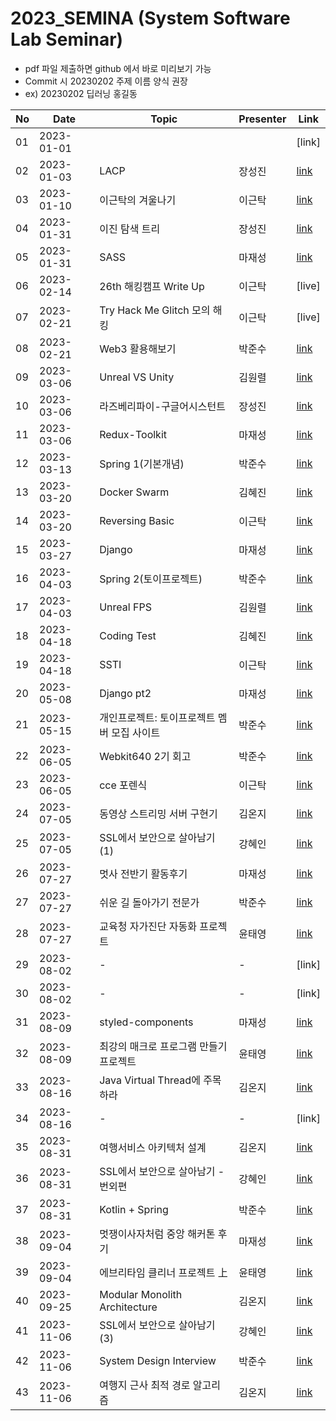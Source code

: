 # 2023_SEMINA (System Software Lab Seminar)
- pdf 파일 제출하면 github 에서 바로 미리보기 가능
- Commit 시 20230202 주제 이름 양식 권장
- ex) 20230202 딥러닝 홍길동

| No |Date|               Topic               |  Presenter  |    Link   |
|----|----------------|------------------------------------|-------------|-----------|
| 01 |2023-01-01|||[link]|
| 02 |2023-01-03|LACP|장성진|[link](https://github.com/KITSSL/2023_SEMINA/blob/main/1월/230103_세미나.pptx)|
| 03 |2023-01-10|이근탁의 겨울나기|이근탁|[link](https://github.com/KITSSL/2023_SEMINA/blob/main/1%EC%9B%94/20230110.pptx)|
| 04 |2023-01-31|이진 탐색 트리|장성진|[link](https://github.com/KITSSL/2023_SEMINA/blob/main/1월/230129_세미나.pptx)|
| 05 |2023-01-31|SASS|마재성|[link](https://github.com/KITSSL/2023_SEMINA/blob/main/1%EC%9B%94/SSL_%EC%84%B8%EB%AF%B8%EB%82%98_SASS.pptx)|
| 06 |2023-02-14|26th 해킹캠프 Write Up|이근탁|[live]|
| 07 |2023-02-21|Try Hack Me Glitch 모의 해킹|이근탁|[live]|
| 08 |2023-02-21|Web3 활용해보기|박준수|[link](https://github.com/KITSSL/2023_SEMINA/blob/main/2%EC%9B%94/20230221_Web3_Marp.pdf)|
| 09 |2023-03-06|Unreal VS Unity|김원렬|[link](https://github.com/KITSSL/2023_SEMINA/blob/main/3%EC%9B%94/2023_03_06%20UnrealVsUnity.pptx)|
| 10 |2023-03-06|라즈베리파이-구글어시스턴트|장성진|[link](https://github.com/KITSSL/2023_SEMINA/blob/main/3월/230306_세미나.pptx)|
| 11 |2023-03-06|Redux-Toolkit|마재성|[link](https://github.com/KITSSL/2023_SEMINA/blob/main/3%EC%9B%94/Redux-Toolkit.pptx)|
| 12 |2023-03-13|Spring 1(기본개념)|박준수|[link](https://github.com/KITSSL/2023_SEMINA/blob/main/3%EC%9B%94/20230313_Spring.pdf)|
| 13 |2023-03-20|Docker Swarm|김혜진|[link](https://github.com/KITSSL/2023_SEMINA/blob/main/3%EC%9B%94/230320_Docker%20Swarm.pptx)|
| 14 |2023-03-20|Reversing Basic|이근탁|[link](https://github.com/KITSSL/2023_SEMINA/blob/main/3%EC%9B%94/%EB%A6%AC%EB%B2%84%EC%8B%B11.pptx)|
| 15 |2023-03-27|Django|마재성|[link](https://github.com/KITSSL/2023_SEMINA/blob/main/3%EC%9B%94/Django.pptx)|
| 16 |2023-04-03|Spring 2(토이프로젝트)|박준수|[link](https://github.com/KITSSL/2023_SEMINA/blob/main/4%EC%9B%94/20230403_Spring_pt2.pdf)|
| 17 |2023-04-03|Unreal FPS|김원렬|[link](https://github.com/KITSSL/2023_SEMINA/blob/main/4%EC%9B%94/2023_04_03%20UnrealFPS.pptx)|
| 18 |2023-04-18|Coding Test|김혜진|[link](https://github.com/KITSSL/2023_SEMINA/blob/main/4%EC%9B%94/230417_Coding%20Test.pdf)
| 19 |2023-04-18|SSTI|이근탁|[link](https://github.com/KITSSL/2023_SEMINA/blob/main/4%EC%9B%94/SSTI.pptx)
| 20 |2023-05-08|Django pt2|마재성|[link](https://github.com/KITSSL/2023_SEMINA/blob/main/5%EC%9B%94/Django_pt2.pptx)|
| 21 |2023-05-15|개인프로젝트: 토이프로젝트 멤버 모집 사이트|박준수|[link](https://github.com/KITSSL/2023_SEMINA/blob/main/5%EC%9B%94/%E1%84%89%E1%85%A6%E1%84%86%E1%85%B5%E1%84%82%E1%85%A120230515.pdf)|
| 22 |2023-06-05|Webkit640 2기 회고|박준수|[link](https://github.com/KITSSL/2023_SEMINA/blob/main/6%EC%9B%94/202306%E1%84%92%E1%85%AC%E1%84%80%E1%85%A9.pdf)|
| 23 |2023-06-05|cce 포렌식 |이근탁|[link](https://github.com/KITSSL/2023_SEMINA/blob/main/6%EC%9B%94/apollo.pptx)|
| 24 |2023-07-05|동영상 스트리밍 서버 구현기 |김온지|[link](./7%EC%9B%94/230705_%EB%8F%99%EC%98%81%EC%83%81%20%EC%8A%A4%ED%8A%B8%EB%A6%AC%EB%B0%8D%20%EC%84%9C%EB%B2%84%20%EA%B5%AC%ED%98%84%EA%B8%B0.pdf)|
| 25 |2023-07-05|SSL에서 보안으로 살아남기(1) |강혜인|[link](https://github.com/KITSSL/2023_SEMINA/blob/main/7%EC%9B%94/SSL%EC%97%90%EC%84%9C%20%EB%B3%B4%EC%95%88%EC%9C%BC%EB%A1%9C%20%EC%82%B4%EC%95%84%EB%82%A8%EA%B8%B0(1).pptx)|
| 26 |2023-07-27| 멋사 전반기 활동후기 |마재성|[link](https://github.com/KITSSL/2023_SEMINA/blob/main/7%EC%9B%94/%ED%99%9C%EB%8F%99%ED%9B%84%EA%B8%B0.pptx)|
| 27 |2023-07-27| 쉬운 길 돌아가기 전문가 | 박준수 |[link](https://github.com/KITSSL/2023_SEMINA/blob/main/7%EC%9B%94/20230727%20%E1%84%89%E1%85%B1%E1%84%8B%E1%85%AE%E1%86%AB%20%E1%84%80%E1%85%B5%E1%86%AF%20%E1%84%83%E1%85%A9%E1%86%AF%E1%84%8B%E1%85%A1%E1%84%80%E1%85%A1%E1%84%80%E1%85%B5%20%E1%84%8C%E1%85%A5%E1%86%AB%E1%84%86%E1%85%AE%E1%86%AB%E1%84%80%E1%85%A1.pdf)|
| 28 |2023-07-27|교육청 자가진단 자동화 프로젝트|윤태영|[link](https://github.com/KITSSL/2023_SEMINA/blob/main/7%EC%9B%94/%EA%B5%90%EC%9C%A1%EC%B2%AD%20%EC%9E%90%EA%B0%80%EC%A7%84%EB%8B%A8%20%EC%9E%90%EB%8F%99%ED%99%94%20%ED%94%84%EB%A1%9C%EC%A0%9D%ED%8A%B8.pdf)
| 29 |2023-08-02| - | - |[link]|
| 30 |2023-08-02| - | - |[link]|
| 31 |2023-08-09| styled-components |마재성|[link](https://github.com/KITSSL/2023_SEMINA/blob/main/8%EC%9B%94/Styled_components.pptx)|
| 32 |2023-08-09| 최강의 매크로 프로그램 만들기 프로젝트 | 윤태영 |[link](https://github.com/KITSSL/2023_SEMINA/blob/main/8%EC%9B%94/%EC%B5%9C%EA%B0%95%EC%9D%98%20%EB%A7%A4%ED%81%AC%EB%A1%9C%20%ED%94%84%EB%A1%9C%EA%B7%B8%EB%9E%A8%20%EB%A7%8C%EB%93%A4%EA%B8%B0%20%ED%94%84%EB%A1%9C%EC%A0%9D%ED%8A%B8.pdf)|
| 33 |2023-08-16| Java Virtual Thread에 주목하라 | 김온지 |[link](https://github.com/KITSSL/2023_SEMINA/blob/main/8%EC%9B%94/%E1%84%89%E1%85%A6%E1%84%86%E1%85%B5%E1%84%82%E1%85%A1%20-%20%E1%84%80%E1%85%A1%E1%84%89%E1%85%A1%E1%86%BC%20%E1%84%8A%E1%85%B3%E1%84%85%E1%85%A6%E1%84%83%E1%85%B3.pdf)|
| 34 |2023-08-16| - | - |[link]|
| 35 |2023-08-31| 여행서비스 아키텍처 설계 | 김온지 |[link](https://github.com/KITSSL/2023_SEMINA/blob/main/8%EC%9B%94/%E1%84%8B%E1%85%A7%E1%84%92%E1%85%A2%E1%86%BC%20%E1%84%89%E1%85%A5%E1%84%87%E1%85%B5%E1%84%89%E1%85%B3%20%E1%84%8B%E1%85%A1%E1%84%8F%E1%85%B5%E1%84%90%E1%85%A6%E1%86%A8%E1%84%8E%E1%85%A7%20%E1%84%89%E1%85%A5%E1%86%AF%E1%84%80%E1%85%A8.pdf)|
| 36 |2023-08-31| SSL에서 보안으로 살아남기 - 번외편 | 강혜인 |[link](https://github.com/KITSSL/2023_SEMINA/blob/main/8%EC%9B%94/SSL%EC%97%90%EC%84%9C%20%EB%B3%B4%EC%95%88%EC%9C%BC%EB%A1%9C%20%EC%82%B4%EC%95%84%EB%82%A8%EA%B8%B0%20-%20%EB%B2%88%EC%99%B8%ED%8E%B8.pptx)|
| 37 |2023-08-31| Kotlin + Spring | 박준수 |[link](https://github.com/KITSSL/2023_SEMINA/blob/main/8%EC%9B%94/Kotlin_Spring.pdf)
| 38 |2023-09-04| 멋쟁이사자처럼 중앙 해커톤 후기 | 마재성 |[link](https://github.com/KITSSL/2023_SEMINA/commit/a4f375a592ecd7869bb87dc96880b6ed12de312f)|
| 39 |2023-09-04| 에브리타임 클리너 프로젝트 上 | 윤태영 |[link](https://github.com/KITSSL/2023_SEMINA/blob/main/9%EC%9B%94/%EC%97%90%EB%B8%8C%EB%A6%AC%ED%83%80%EC%9E%84%20%ED%81%B4%EB%A6%AC%EB%84%88%20%ED%94%84%EB%A1%9C%EC%A0%9D%ED%8A%B8%20%E4%B8%8A.pdf)|
| 40 |2023-09-25| Modular Monolith Architecture | 김온지 |[link](https://github.com/KITSSL/2023_SEMINA/blob/main/9%EC%9B%94/Modular%20Monolith%20Architecture.pdf)|
| 41 |2023-11-06| SSL에서 보안으로 살아남기(3) | 강혜인 | [link](https://github.com/KITSSL/2023_SEMINA/commit/c377e3cdbbf0a68f00eece4aab9abadba6863b48)|
| 42 |2023-11-06| System Design Interview | 박준수 | [link](https://github.com/KITSSL/2023_SEMINA/blob/d4a18100b8f580a8a38389318bdaecc68b2a047e/11%EC%9B%94/System_Design_Interview.pdf)
| 43 |2023-11-06| 여행지 근사 최적 경로 알고리즘 | 김온지 |[link](https://github.com/KITSSL/2023_SEMINA/blob/941636ec9a4a54972bad8971875fcfc094499baa/11%EC%9B%94/%E1%84%8B%E1%85%A7%E1%84%92%E1%85%A2%E1%86%BC%E1%84%8C%E1%85%B5%20%E1%84%80%E1%85%B3%E1%86%AB%E1%84%89%E1%85%A1%20%E1%84%8E%E1%85%AC%E1%84%8C%E1%85%A5%E1%86%A8%20%E1%84%80%E1%85%A7%E1%86%BC%E1%84%85%E1%85%A9%20%E1%84%8B%E1%85%A1%E1%86%AF%E1%84%80%E1%85%A9%E1%84%85%E1%85%B5%E1%84%8C%E1%85%B3%E1%86%B7%20%E1%84%83%E1%85%A6%E1%84%86%E1%85%A9.pdf)
